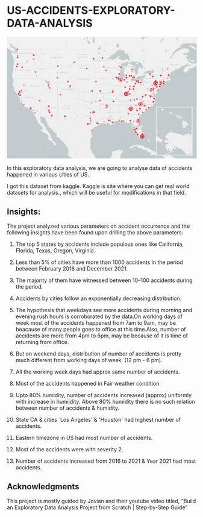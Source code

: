# US-ACCIDENTS-EXPLORATORY-DATA-ANALYSIS

![Alt text](https://github.com/Addy0908/US-ACCIDENTS-EXPLORATORY-DATA-ANALYSIS/blob/main/USA-ACCIDENTS.gif)


In this exploratory data analysis, we are going to analyse data of accidents happened in various cities of US.


I got this dataset from kaggle. Kaggle is site where you can get real world datasets for analysis., which will be useful for modifications in that field.
## Insights:
The project analyzed various parameters on accident occurrence and the following insights have been found upon drilling the above parameters:

1. The top 5 states by accidents include populous ones like California, Florida, Texas, Oregon, Virginia.

2. Less than 5% of cities have more than 1000 accidents in the period between February 2016 and December 2021.

3. The majority of them have witnessed between 10–100 accidents during the period.

4. Accidents by cities follow an exponentially decreasing distribution.

5. The hypothesis that weekdays see more accidents during morning and evening rush hours is corroborated by the data.On working days of week most of the accidents happened from 7am to 9am, may be beacause of many people goes to office at this time.Also, number of accidents are more from 4pm to 6pm, may be because of it is time of returning from office.

6. But on weekend days, distribution of number of accidents is pretty much different from working days of week. (12 pm - 6 pm).

7. All the working week days had approx same number of accidents.

8. Most of the accidents happened in Fair weather condition.

9. Upto 80% humidity, number of accidents increased (approx) uniformly with increase in humiidity. Above 80% humidity there is no such relation between number of accidents & humidity.

10. State CA & cities `Los Angeles' & 'Houston' had highest number of accidents.

11. Eastern timezone in US had most number of accidents.

12. Most of the accidents were with severity 2.

13. Number of accidents increased from 2016 to 2021 & Year 2021 had most accidents.



## Acknowledgments
This project is mostly guided by Jovian and their youtube video titled, “Build an Exploratory Data Analysis Project from Scratch | Step-by-Step Guide”
